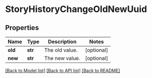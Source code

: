 # StoryHistoryChangeOldNewUuid

## Properties
Name | Type | Description | Notes
------------ | ------------- | ------------- | -------------
**old** | **str** | The old value. | [optional] 
**new** | **str** | The new value. | [optional] 

[[Back to Model list]](../README.md#documentation-for-models) [[Back to API list]](../README.md#documentation-for-api-endpoints) [[Back to README]](../README.md)

